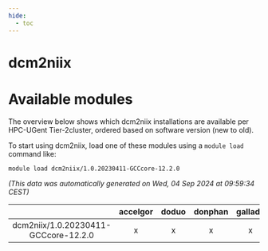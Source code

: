 ```yaml
---
hide:
  - toc
---
```


dcm2niix
========

# Available modules


The overview below shows which dcm2niix installations are available per HPC-UGent Tier-2cluster, ordered based on software version (new to old).

To start using dcm2niix, load one of these modules using a `module load` command like:

```shell
module load dcm2niix/1.0.20230411-GCCcore-12.2.0
```

*(This data was automatically generated on Wed, 04 Sep 2024 at 09:59:34 CEST)*  

| |accelgor|doduo|donphan|gallade|joltik|shinx|skitty|
| :---: | :---: | :---: | :---: | :---: | :---: | :---: | :---: |
|dcm2niix/1.0.20230411-GCCcore-12.2.0|x|x|x|x|x|x|x|
